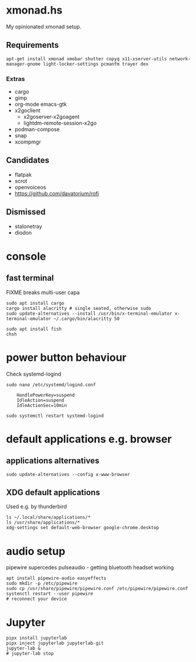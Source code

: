 
# xmonad.hs

My opinionated xmonad setup.

## Requirements

    apt-get install xmonad xmobar shutter copyq x11-xserver-utils network-manager-gnome light-locker-settings pcmanfm trayer dex
    
### Extras

* cargo
* gimp
* org-mode emacs-gtk
* x2goclient
    * x2goserver-x2goagent
    * lightdm-remote-session-x2go
* podman-compose
* snap
* xcompmgr

## Candidates

* flatpak
* scrot
* openvoiceos
* https://github.com/davatorium/rofi

## Dismissed
- stalonetray
- diodon

# console

## fast terminal
FIXME breaks multi-user capa

    sudo apt install cargo
    cargo install alacritty # single seated, otherwise sudo
    sudo update-alternatives --install /usr/bin/x-terminal-emulator x-terminal-emulator ~/.cargo/bin/alacritty 50

    sudo apt install fish
    chsh

# power button behaviour

Check systemd-logind

    sudo nano /etc/systemd/logind.conf

        HandlePowerKey=suspend
        IdleAction=suspend
        IdleActionSec=10min

    sudo systemctl restart systemd-logind

# default applications e.g. browser

## applications alternatives

    sudo update-alternatives --config x-www-browser

## XDG default applications
Used e.g. by thunderbird

    ls ~/.local/share/applications/*
    ls /usr/share/applications/*
    xdg-settings set default-web-browser google-chrome.desktop

# audio setup
pipewire supercedes pulseaudio - getting bluetooth headset working

    apt install pipewire-audio easyeffects
    sudo mkdir -p /etc/pipewire
    sudo cp /usr/share/pipewire/pipewire.conf /etc/pipewire/pipewire.conf
    systenctl restart --user pipewire
    # reconnect your device

# Jupyter

    pipx install jupyterlab
    pipx inject jupyterlab jupyterlab-git
    jupyter-lab &
    # jupyter-lab stop